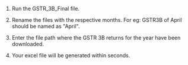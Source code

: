 1) Run the GSTR_3B_Final file.

2) Rename the files with the respective months. For eg: GSTR3B of April should be named as "April".

3) Enter the file path where the GSTR 3B returns for the year have been downloaded.

4) Your excel file will be generated within seconds.
